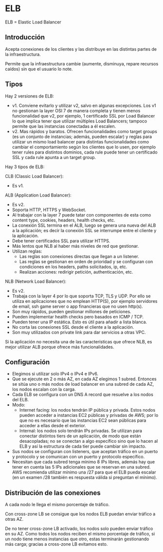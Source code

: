# ELB

ELB = Elastic Load Balancer

## Introducción

Acepta conexiones de los clientes y las distribuye en las distintas partes de la infraestructura.

Permite que la infraestructura cambie (aumente, disminuya, repare recursos caídos) sin que el usuario lo note.

## Tipos

Hay 2 versiones de ELB:

- v1. Conviene evitarlo y utilizar v2, salvo en algunas excepciones. Los v1 no gestionan la layer OSI 7 de manera completa y tienen menos funcionalidad que v2, por ejemplo, 1 certificado SSL por Load Balancer lo que implica tener que utilizar múltiples Load Balancers; tampoco permite que las instancias conectadas a él escalen.
- v2. Mas rápidos y baratos. Ofrecen funcionalidades como target groups (es un conjunto de instancias; además, pueden escalar) y reglas para utilizar un mismo load balancer para distintas funcionalidades como cambiar el comportamiento según los clientes que lo usen, por ejemplo tener rules para distintos dominios, cada rule puede tener un certificado SSL y cada rule apunta a un target group.

Hay 3 tipos de ELB:

CLB (Classic Load Balancer):
- Es v1.

ALB (Application Load Balancer):

- Es v2.
- Soporta HTTP, HTTPS y WebSocket.
- Al trabajar con la layer 7 puede tatar con componentes de esta como content type, cookies, headers, health checks, etc.
- La conexión SSL termina en el ALB, luego se genera una nueva del ALB a la aplicación; es decir la conexión SSL se interrumpe entre el cliente y la aplicación.
- Debe tener certificados SSL para utilizar HTTPS.
- Más lentos que NLB al haber más niveles de red que gestionar.
- Utilizan reglas:
  - Las reglas son conexiones directas que llegan a un listener.
  - Las reglas se gestionan en orden de prioridad y se configuran con condiciones en los headers, paths solicitados, ip, etc.
  - Realizan acciones: redirigir petición, authenticación, etc.

NLB (Network Load Balancer):

- Es v2.
- Trabaja con la layer 4 por lo que soporta TCP, TLS y UDP. Por ello se utiliza en aplicaciones que no emplean HTTP(S), por ejemplo servidores de email, ssh game server o app financieras que no usen http(s).
- Son muy rápidos, pueden gestionar millones de peticiones.
- Pueden implementar health checks pero basados en ICMP / TCP.
- Pueden tener una IP estática. Esto es útil para añadir a lista blanca.
- No corta las conexiones SSL desde el cliente a la aplicación.
- Son muy utilizados con private link para dar servicios a otras VPC.

Si la aplicación no necesita una de las características que ofrece NLB, es mejor utilizar ALB porque ofrece más funcionalidades.

## Configuración

- Elegimos si utilizar solo IPv4 o IPv4 e IPv6.
- Que se ejecute en 2 o más AZ, en cada AZ elegimos 1 subred. Entonces se sitúa uno o más nodos de load balancer en una subred de cada AZ, los nodos escalan con la carga.
- Cada ELB se configura con un DNS A record que resuelve a los nodos del ELB.
- Modo:
  - Internet facing: los nodos tendrán IP pública y privada. Estos nodos pueden acceder a instancias EC2 públicas y privadas de AWS; por lo que no es necesario que las instancias EC2 sean públicas para acceder a ellas desde el exterior.
  - Internal: los nodos solo tendrán IPs privadas. Se utilizan para conectar distintos tiers de un aplicación, de modo que están desacopladas; no se conectan a algo específico sino que lo hacen al ELB y así la estructura de cada tier puede cambiar sin impacto.
- Sus nodos se configuran con listeners, que aceptan tráfico en un puerto y protocolo y se comunican con un puerto y protocolo específico.
- Necesitan que cada subred tenga mínimo 8 IPs libres, además hay que tener en cuenta las 5 IPs adicionales que se reservan en una subred. AWS recomienda utilizar mínimo una /27 para que el ELB pueda escalar (en un examen /28 también es respuesta válida si preguntan el mínimo).

## Distribución de las conexiones

A cada nodo le llega el mismo porcentaje de tráfico.

Con cross-zone LB se consigue que los nodos ELB puedan enviar tráfico a otras AZ.

De no tener cross-zone LB activado, los nodos solo pueden enviar tráfico en su AZ. Como todos los nodos reciben el mismo porcentaje de tráfico, si un nodo tiene menos instancias que otro, estas terminarán gestionando más carga; gracias a cross-zone LB evitamos esto.
